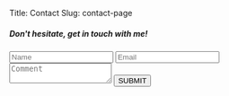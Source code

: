 Title: Contact
Slug: contact-page

##### **Don't hesitate, get in touch with me!**

<form>      
  <input name="name" type="text" class="feedback-input" placeholder="Name" />   
  <input name="email" type="text" class="feedback-input" placeholder="Email" />
  <textarea name="text" class="feedback-input" placeholder="Comment"></textarea>
  <input type="submit" value="SUBMIT"/>
</form>

